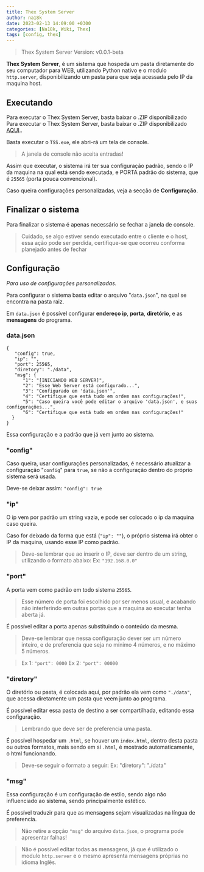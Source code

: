 ```yaml
---
title: Thex System Server
author: na18k
date: 2023-02-13 14:09:00 +0300
categories: [Na18k, Wiki, Thex]
tags: [config, thex]
---
```


> Thex System Server
> Version: v0.0.1-beta

**Thex System Server**, é um sistema que hospeda um pasta diretamente do seu computador para WEB, utilizando Python nativo e o modulo `http.server`, disponibilizando um pasta para que seja acessada pelo IP da maquina host.

## Executando
Para executar o Thex System Server, basta baixar o .ZIP disponibilizado Para executar o Thex System Server, basta baixar o .ZIP disponibilizado [AQUI](https://github.com/Thex1223/ThexSystemServer/raw/main/dist/Thex_System_Server.zip)..

Basta executar o `TSS.exe`, ele abri-rá um tela de console.

> A janela de console não aceita entradas!

Assim que executar, o sistema irá ter sua configuração padrão, sendo o IP da maquina na qual está sendo executada, e PORTA padrão do sistema, que é `25565` (porta pouca convencional).

Caso queira configurações personalizadas, veja a secção de **Configuração**.

## Finalizar o sistema
Para finalizar o sistema é apenas necessário se fechar a janela de console.
> Cuidado, se algo estiver sendo executado entre o cliente e o host, essa ação pode ser perdida, certifique-se que ocorreu conforma planejado antes de fechar

## Configuração 
*Para uso de configurações personalizadas.*

Para configurar o sistema basta editar o arquivo "`data.json`", na qual se encontra na pasta raiz.

Em `data.json` é possível configurar **endereço ip**, **porta**, **diretório**, e as **mensagens** do programa.

### data.json
    {  
       "config": true,  
       "ip": "",  
       "port": 25565,  
       "diretory": "./data",  
       "msg": {  
          "1": "[INICIANDO WEB SERVER]",  
          "2": "Esse Web Server está configurado...",  
          "3": "Configurado em 'data.json'",  
          "4": "Certifique que está tudo em ordem nas configurações!",  
          "5": "Caso queira você pode editar o arquivo 'data.json', e suas configurações...",  
          "6": "Certifique que está tudo em ordem nas configurações!"  
      }  
    }

Essa configuração e a padrão que já vem junto ao sistema.

### "config"
Caso queira, usar configurações personalizadas, é necessário atualizar a configuração "`config`" para `true`, se não a configuração dentro do próprio sistema será usada.

Deve-se deixar assim: `"config": true`

### "ip"

O ip vem por padrão um string vazia, e pode ser colocado o ip da maquina caso queira.

Caso for deixado da forma que está (`"ip": ""`), o próprio sistema irá obter o IP da maquina, usando esse IP como padrão.

> Deve-se lembrar que ao inserir o IP, deve ser dentro de um string, utilizando o formato abaixo:
> Ex: `"192.168.0.0"`

### "port"

A porta vem como padrão em todo sistema `25565`.
> Esse número de porta foi escolhido por ser menos usual, e acabando não interferindo em outras portas que a maquina ao executar tenha aberta já.

É possível editar a porta apenas substituindo o conteúdo da mesma.

> Deve-se lembrar que nessa configuração dever ser um número inteiro, e de preferencia que seja no mínimo 4 números, e no máximo 5 números.

> Ex 1: `"port": 0000`
> Ex 2: `"port": 00000`


### "diretory"
O diretório ou pasta, é colocada aqui, por padrão ela vem como `"./data"`, que acessa diretamente um pasta que veem junto ao programa.

É possível editar essa pasta de destino a ser compartilhada, editando essa configuração.

> Lembrando que deve ser de preferencia uma pasta.

É possível hospedar um `.html`, se houver um `index.html`, dentro desta pasta ou outros formatos, mais sendo em si `.html`, é mostrado automaticamente, o html funcionando.

> Deve-se seguir o formato a seguir:
> Ex: "diretory": "./data"

### "msg"
Essa configuração é um configuração de estilo, sendo algo não influenciado ao sistema, sendo principalmente estético.

É possível traduzir para que as mensagens sejam visualizadas na língua de preferencia.

> Não retire a opção `"msg"` do arquivo `data.json`, o programa pode apresentar falhas!

> Não é possível editar todas as mensagens, já que é utilizado o modulo `http.server` e o mesmo apresenta mensagens próprias no idioma Inglês.
